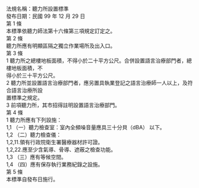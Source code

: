 法規名稱：聽力所設置標準  
發布日期：民國 99 年 12 月 29 日  
第 1 條  
本標準依聽力師法第十六條第三項規定訂定之。  
第 2 條  
聽力所應有明顯區隔之獨立作業場所及出入口。  
第 3 條  
1 聽力所之總樓地板面積，不得小於二十平方公尺。合併設置語言治療部門者，總樓地板面積，不  
得小於三十平方公尺。  
2 聽力所並設置語言治療部門者，應另置具執業登記之語言治療師一人以上，及符合語言治療所設  
置標準之規定。  
3 前項聽力所，其市招得註明設置語言治療部門。  
第 4 條  
1 聽力所應有下列設施：  
1,1 （一）聽力檢查室：室內全頻噪音量應具三十分貝（dBA） 以下。  
1,2 （二）聽力檢查儀：  
1,2,11.領有行政院衛生署醫療器材許可證。  
1,2,22.應至少含氣導、骨導、遮蔽之檢查功能。  
1,3 （三）應有等候空間。  
1,4 （四）應有保存執行業務紀錄之設施。  
第 5 條  
本標準自發布日施行。  


